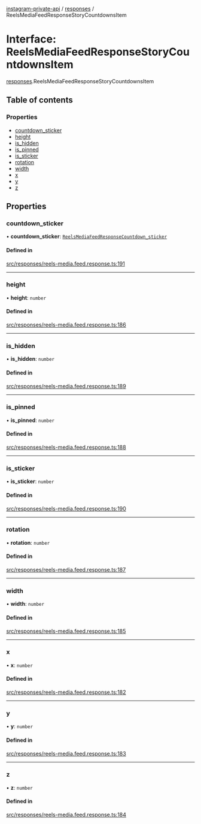 [instagram-private-api](../../README.md) / [responses](../../modules/responses.md) / ReelsMediaFeedResponseStoryCountdownsItem

# Interface: ReelsMediaFeedResponseStoryCountdownsItem

[responses](../../modules/responses.md).ReelsMediaFeedResponseStoryCountdownsItem

## Table of contents

### Properties

- [countdown\_sticker](ReelsMediaFeedResponseStoryCountdownsItem.md#countdown_sticker)
- [height](ReelsMediaFeedResponseStoryCountdownsItem.md#height)
- [is\_hidden](ReelsMediaFeedResponseStoryCountdownsItem.md#is_hidden)
- [is\_pinned](ReelsMediaFeedResponseStoryCountdownsItem.md#is_pinned)
- [is\_sticker](ReelsMediaFeedResponseStoryCountdownsItem.md#is_sticker)
- [rotation](ReelsMediaFeedResponseStoryCountdownsItem.md#rotation)
- [width](ReelsMediaFeedResponseStoryCountdownsItem.md#width)
- [x](ReelsMediaFeedResponseStoryCountdownsItem.md#x)
- [y](ReelsMediaFeedResponseStoryCountdownsItem.md#y)
- [z](ReelsMediaFeedResponseStoryCountdownsItem.md#z)

## Properties

### countdown\_sticker

• **countdown\_sticker**: [`ReelsMediaFeedResponseCountdown_sticker`](ReelsMediaFeedResponseCountdown_sticker.md)

#### Defined in

[src/responses/reels-media.feed.response.ts:191](https://github.com/Nerixyz/instagram-private-api/blob/b3351b9/src/responses/reels-media.feed.response.ts#L191)

___

### height

• **height**: `number`

#### Defined in

[src/responses/reels-media.feed.response.ts:186](https://github.com/Nerixyz/instagram-private-api/blob/b3351b9/src/responses/reels-media.feed.response.ts#L186)

___

### is\_hidden

• **is\_hidden**: `number`

#### Defined in

[src/responses/reels-media.feed.response.ts:189](https://github.com/Nerixyz/instagram-private-api/blob/b3351b9/src/responses/reels-media.feed.response.ts#L189)

___

### is\_pinned

• **is\_pinned**: `number`

#### Defined in

[src/responses/reels-media.feed.response.ts:188](https://github.com/Nerixyz/instagram-private-api/blob/b3351b9/src/responses/reels-media.feed.response.ts#L188)

___

### is\_sticker

• **is\_sticker**: `number`

#### Defined in

[src/responses/reels-media.feed.response.ts:190](https://github.com/Nerixyz/instagram-private-api/blob/b3351b9/src/responses/reels-media.feed.response.ts#L190)

___

### rotation

• **rotation**: `number`

#### Defined in

[src/responses/reels-media.feed.response.ts:187](https://github.com/Nerixyz/instagram-private-api/blob/b3351b9/src/responses/reels-media.feed.response.ts#L187)

___

### width

• **width**: `number`

#### Defined in

[src/responses/reels-media.feed.response.ts:185](https://github.com/Nerixyz/instagram-private-api/blob/b3351b9/src/responses/reels-media.feed.response.ts#L185)

___

### x

• **x**: `number`

#### Defined in

[src/responses/reels-media.feed.response.ts:182](https://github.com/Nerixyz/instagram-private-api/blob/b3351b9/src/responses/reels-media.feed.response.ts#L182)

___

### y

• **y**: `number`

#### Defined in

[src/responses/reels-media.feed.response.ts:183](https://github.com/Nerixyz/instagram-private-api/blob/b3351b9/src/responses/reels-media.feed.response.ts#L183)

___

### z

• **z**: `number`

#### Defined in

[src/responses/reels-media.feed.response.ts:184](https://github.com/Nerixyz/instagram-private-api/blob/b3351b9/src/responses/reels-media.feed.response.ts#L184)

